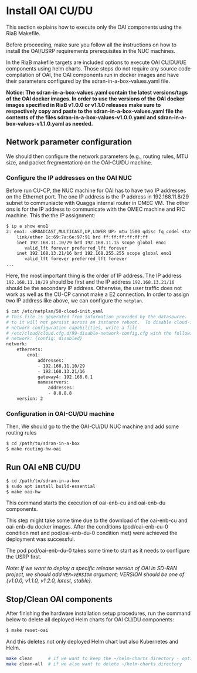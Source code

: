 # Install OAI CU/DU

This section explains how to execute only the OAI components using the RiaB Makefile.

Bofere proceeding, make sure you follow all the instructions on how to install the OAI/USRP requirements prerequisites in the NUC machines.

In the RiaB makefile targets are included options to execute OAI CU/DU/UE components using helm charts. Those steps do not require any source code compilation of OAI, the OAI components run in docker images and have their parameters configured by the sdran-in-a-box-values.yaml file.

**Notice: The sdran-in-a-box-values.yaml contain the latest versions/tags of the OAI docker images. In order to use the versions of the OAI docker images specified in RiaB v1.0.0 or v1.1.0 releases make sure to respectively copy and paste to the sdran-in-a-box-values.yaml file the contents of the files sdran-in-a-box-values-v1.0.0.yaml and sdran-in-a-box-values-v1.1.0.yaml as needed.**

## Network parameter configuration

We should then configure the network parameters (e.g., routing rules, MTU size, and packet fregmentation) on the OAI-CU/DU machine.

### Configure the IP addresses on the OAI NUC
Before run CU-CP, the NUC machine for OAI has to have two IP addresses on the Ethernet port.
The one IP address is the IP address in 192.168.11.8/29 subnet to communiacte with Quagga internal router in OMEC VM.
The other ons is for the IP address to communicate with the OMEC machine and RIC machine.
This the the IP assignment:
```bash
$ ip a show eno1
2: eno1: <BROADCAST,MULTICAST,UP,LOWER_UP> mtu 1500 qdisc fq_codel state UP group default qlen 1000
    link/ether 1c:69:7a:6e:97:91 brd ff:ff:ff:ff:ff:ff
    inet 192.168.11.10/29 brd 192.168.11.15 scope global eno1
       valid_lft forever preferred_lft forever
    inet 192.168.13.21/16 brd 192.168.255.255 scope global eno1
       valid_lft forever preferred_lft forever
...
```

Here, the most important thing is the order of IP address. The IP address `192.168.11.10/29` should be first and the IP address `192.168.13.21/16` should be the secondary IP address.
Otherwise, the user traffic does not work as well as the CU-CP cannot make a E2 connection.
In order to assign two IP address like above, we can configure the `netplan`.
```bash
$ cat /etc/netplan/50-cloud-init.yaml
# This file is generated from information provided by the datasource.  Changes
# to it will not persist across an instance reboot.  To disable cloud-init's
# network configuration capabilities, write a file
# /etc/cloud/cloud.cfg.d/99-disable-network-config.cfg with the following:
# network: {config: disabled}
network:
    ethernets:
        eno1:
            addresses:
            - 192.168.11.10/29
            - 192.168.13.21/16
            gateway4: 192.168.0.1
            nameservers:
                addresses:
                - 8.8.8.8
    version: 2
```

### Configuration in OAI-CU/DU machine
Then, We should go to the the OAI-CU/DU NUC machine and add some routing rules

```bash
$ cd /path/to/sdran-in-a-box
$ make routing-hw-oai
```

## Run OAI eNB CU/DU 

```bash
$ cd /path/to/sdran-in-a-box
$ sudo apt install build-essential
$ make oai-hw
```

This command starts the execution of oai-enb-cu and oai-enb-du components.

This step might take some time due to the download of the oai-enb-cu and oai-enb-du docker images.
After the conditions (pod/oai-enb-cu-0 condition met and pod/oai-enb-du-0 condition met) were achieved the deployment was successful.

The pod pod/oai-enb-du-0 takes some time to start as it needs to configure the USRP first.

*Note: If we want to deploy a specific release version of OAI in SD-RAN project, we should add `VER=VERSION` argument; VERSION should be one of {v1.0.0, v1.1.0, v1.2.0, latest, stable}.*

## Stop/Clean OAI components

After finishing the hardware installation setup procedures, run the command below to delete all deployed Helm charts for OAI CU/DU components:

```bash
$ make reset-oai
```

And this deletes not only deployed Helm chart but also Kubernetes and Helm.

```bash
make clean      # if we want to keep the ~/helm-charts directory - option to develop/test changed/new Helm charts
make clean-all  # if we also want to delete ~/helm-charts directory
```
